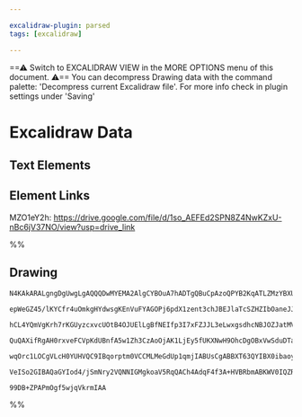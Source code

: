 ```yaml
---

excalidraw-plugin: parsed
tags: [excalidraw]

---
```

==⚠  Switch to EXCALIDRAW VIEW in the MORE OPTIONS menu of this document. ⚠== You can decompress Drawing data with the command palette: 'Decompress current Excalidraw file'. For more info check in plugin settings under 'Saving'



# Excalidraw Data

## Text Elements
## Element Links
MZO1eY2h: https://drive.google.com/file/d/1so_AEFEd2SPN8Z4NwKZxU-nBc6jV37NO/view?usp=drive_link

%%
## Drawing
```compressed-json
N4KAkARALgngDgUwgLgAQQQDwMYEMA2AlgCYBOuA7hADTgQBuCpAzoQPYB2KqATLZMzYBXUtiRoIACyhQ4zZAHoFAc0JRJQgEYA6bGwC2CgF7N6hbEcK4OCtptbErHALRY8RMpWdx8Q1TdIEfARcZgRmBShcZQUebQAObQBmGjoghH0EDihmbgBtcDBQMBKIEm4IAFkALQB5AEYEAE0eSVSSyFhECozNBGJiXE1g9tLMbmcANgAWRIBWSfrJpIBO

epWeGZ45/lKYCfr4uOmkgHYdwsgKEnVuFYAGOPj6pdX1zent3chJBEJlaTcSZHZIbOaneJJWYrGGTb4QazKEZoe7w5hQUhsADWCAAwmx8GxSBUAMSNclIeGaXDYLHKTFCDjEfGE4kSDHWZhwXCBbKjSAAM0I+HwAGVYMj0IIPPyIOjMTiAOo3NpoPiXOUY7EIcUwSVygnleEMgEccK5ND1eFsbnYNT7S33VEa+nCOAASWIFtQeQAuvCBeRMp7uBw

hCL4YQmVgKrh7rKGUyzcxvcUOtB4OJUElLgBfNEIfp3I7xFZJJL3eLwxgsdhcNBJOZJatMVicABynDE3Arjzm9VOk1OkeYABF0lAi2gBQQwlThEyAKLBTLZb1++FCOCDSfEbgD6b3aYwhZDyYXdNEDhYirSWTyJRkQiMbTKNhsJEIXQGBRC4IKYgFBeAA1AArSpcFA4CKGwJpKniJooCMNgeGUUcACUAEUkgAR30UU5nQoR7hWGBagUMwEAoAB+I

QuQAXifRgAH0rxveFCVpKdUBnfA5w1Zh3CzAoOjAK1LjEy5fUKXNwH9OhcDgOBxVwSduDTaBfkyCoiABKBRgYQgqIAIRpOlE2ZAkiVJAVbLsgzsBEXkoHdSd8K1HEWWsiQyQQCkHKcrIXLc0zaVdRlLNZCoOQ4LkeSCgLSGc1yMgAMWFMUJSzA0ZV2CBHKSoKUvchUEGVYhbjVPKCuStzxVK3V9WlI1CnywLsmK9DhFNc192q9rgoyWpbXtfcnX6

wqOrc1LOCgVLcH0YUHVQC9IBqorptm0VCCMLMeGdUp1qmjIABUsCgABBXT63QYIBX0ibaoyFTSEupK2AoX5cD3NAwwjVqjsG/RFyZC73s+kIfvQHlMSoR6NoyMHYZOzMKgsgzBMxEUAA1uFOSttEOQdTn2yZlniGY8sxgl8CaPH1m0OYy2mSZ7kmHgHjJ5tWuQgx1I1egCCELN7gSLnTmmGT4eO/Quoi5NvQgdG8vpEhtt27h9pV0g1cnOBuFWiB

VeISo2GIBAQaGYIod4/jSmNry2VQNNIGMgkoaV5RqQACh4AdqF4f3A+HVBRbmABKWV0IQZRwx5NGvdwX2KwDngU94dOw8jqWAYG+rtWGqA629P78DywMFoQaPox1jhlH59Msit7iMWF+FsCIfW0FbhB4Q4SvuB760hCgK8sx7nPSjsUCEGwHJRX7uBTfNy3hm423e9amki8YE733wBvSi6bKwmCOe61lRz0QMFHul+8My41TicRt2dN8vUJLvP3f

99DB+ZPAPmOgf5wjqVkrmIAA
```
%%